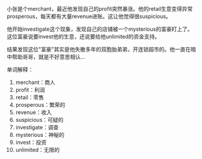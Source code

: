 小张是个merchant，最近他发现自己的profit突然暴涨。他的retail生意变得异常prosperous，每天都有大量revenue进账。这让他觉得很suspicious。

他开始investigate这个现象，发现自己的店铺被一个mysterious的富豪盯上了。这位富豪说要invest他的生意，还说要给他unlimited的资金支持。

结果发现这位"富豪"其实是他失散多年的双胞胎弟弟，开连锁超市的。他一直在暗中帮助哥哥，就是不好意思相认...

单词解释：
1. merchant：商人
2. profit：利润
3. retail：零售
4. prosperous：繁荣的
5. revenue：收入
6. suspicious：可疑的
7. investigate：调查
8. mysterious：神秘的
9. invest：投资
10. unlimited：无限的 